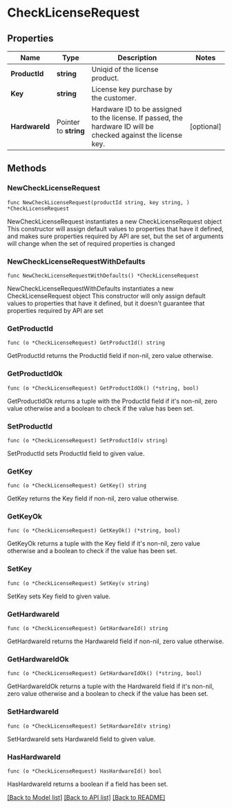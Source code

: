 # CheckLicenseRequest

## Properties

Name | Type | Description | Notes
------------ | ------------- | ------------- | -------------
**ProductId** | **string** | Uniqid of the license product. | 
**Key** | **string** | License key purchase by the customer. | 
**HardwareId** | Pointer to **string** | Hardware ID to be assigned to the license. If passed, the hardware ID will be checked against the license key. | [optional] 

## Methods

### NewCheckLicenseRequest

`func NewCheckLicenseRequest(productId string, key string, ) *CheckLicenseRequest`

NewCheckLicenseRequest instantiates a new CheckLicenseRequest object
This constructor will assign default values to properties that have it defined,
and makes sure properties required by API are set, but the set of arguments
will change when the set of required properties is changed

### NewCheckLicenseRequestWithDefaults

`func NewCheckLicenseRequestWithDefaults() *CheckLicenseRequest`

NewCheckLicenseRequestWithDefaults instantiates a new CheckLicenseRequest object
This constructor will only assign default values to properties that have it defined,
but it doesn't guarantee that properties required by API are set

### GetProductId

`func (o *CheckLicenseRequest) GetProductId() string`

GetProductId returns the ProductId field if non-nil, zero value otherwise.

### GetProductIdOk

`func (o *CheckLicenseRequest) GetProductIdOk() (*string, bool)`

GetProductIdOk returns a tuple with the ProductId field if it's non-nil, zero value otherwise
and a boolean to check if the value has been set.

### SetProductId

`func (o *CheckLicenseRequest) SetProductId(v string)`

SetProductId sets ProductId field to given value.


### GetKey

`func (o *CheckLicenseRequest) GetKey() string`

GetKey returns the Key field if non-nil, zero value otherwise.

### GetKeyOk

`func (o *CheckLicenseRequest) GetKeyOk() (*string, bool)`

GetKeyOk returns a tuple with the Key field if it's non-nil, zero value otherwise
and a boolean to check if the value has been set.

### SetKey

`func (o *CheckLicenseRequest) SetKey(v string)`

SetKey sets Key field to given value.


### GetHardwareId

`func (o *CheckLicenseRequest) GetHardwareId() string`

GetHardwareId returns the HardwareId field if non-nil, zero value otherwise.

### GetHardwareIdOk

`func (o *CheckLicenseRequest) GetHardwareIdOk() (*string, bool)`

GetHardwareIdOk returns a tuple with the HardwareId field if it's non-nil, zero value otherwise
and a boolean to check if the value has been set.

### SetHardwareId

`func (o *CheckLicenseRequest) SetHardwareId(v string)`

SetHardwareId sets HardwareId field to given value.

### HasHardwareId

`func (o *CheckLicenseRequest) HasHardwareId() bool`

HasHardwareId returns a boolean if a field has been set.


[[Back to Model list]](../README.md#documentation-for-models) [[Back to API list]](../README.md#documentation-for-api-endpoints) [[Back to README]](../README.md)


